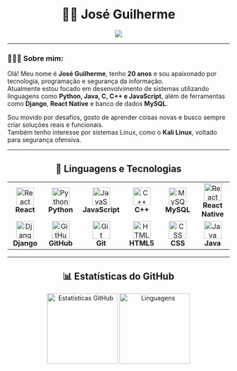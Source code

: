 <h1 align="center">🧑‍💻 José Guilherme</h1>

<p align="center">
  <img src="https://readme-typing-svg.demolab.com?font=Fira+Code&size=30&pause=1000&color=16FBFF&width=435&lines=Hello+World%2C+let%E2%80%99s+code" />
</p>

---

### 👨🏻‍💻 Sobre mim:

Olá! Meu nome é **José Guilherme**, tenho **20 anos** e sou apaixonado por tecnologia, programação e segurança da informação.  
Atualmente estou focado em desenvolvimento de sistemas utilizando linguagens como **Python, Java, C, C++ e JavaScript**, além de ferramentas como **Django**, **React Native** e banco de dados **MySQL**.

Sou movido por desafios, gosto de aprender coisas novas e busco sempre criar soluções reais e funcionais.  
Também tenho interesse por sistemas Linux, como o **Kali Linux**, voltado para segurança ofensiva.

---

<h2 align="center"> 🤖 Linguagens e Tecnologias </h2>

<table align="center">
  <tr>
    <td align="center" width="96">
        <img src="https://techstack-generator.vercel.app/react-icon.svg" width="40" height="40" alt="React" />
        <br><strong>React</strong>
    </td>
    <td align="center" width="96">
        <img src="https://techstack-generator.vercel.app/python-icon.svg" width="40" height="40" alt="Python" />
        <br><strong>Python</strong>
    </td>
    <td align="center" width="96">
        <img src="https://techstack-generator.vercel.app/js-icon.svg" width="40" height="40" alt="JavaScript" />
        <br><strong>JavaScript</strong>
    </td>
    <td align="center" width="96">
        <img src="https://techstack-generator.vercel.app/cpp-icon.svg" width="40" height="40" alt="C++" />
        <br><strong>C++</strong>
    </td>
    <td align="center" width="96">
        <img src="https://techstack-generator.vercel.app/mysql-icon.svg" width="40" height="40" alt="MySQL" />
        <br><strong>MySQL</strong>
    </td>
    <td align="center" width="96">
        <img src="https://img.icons8.com/fluency/48/react-native.png" width="40" height="40" alt="React Native" />
        <br><strong>React Native</strong>
    </td>
  </tr>
  <tr>
    <td align="center" width="96">
        <img src="https://techstack-generator.vercel.app/django-icon.svg" width="40" height="40" alt="Django" />
        <br><strong>Django</strong>
    </td>
    <td align="center" width="96">
        <img src="https://techstack-generator.vercel.app/github-icon.svg" width="40" height="40" alt="GitHub" />
        <br><strong>GitHub</strong>
    </td>
    <td align="center" width="96">
        <img src="https://user-images.githubusercontent.com/25181517/192108372-f71d70ac-7ae6-4c0d-8395-51d8870c2ef0.png" width="40" height="40" alt="Git" />
        <br><strong>Git</strong>
    </td>
    <td align="center" width="96">
        <img src="https://skillicons.dev/icons?i=html" width="40" height="40" alt="HTML5" />
        <br><strong>HTML5</strong>
    </td>
    <td align="center" width="96">
        <img src="https://skillicons.dev/icons?i=css" width="40" height="40" alt="CSS" />
        <br><strong>CSS</strong>
    </td>
    <td align="center" width="96">
        <img src="https://img.icons8.com/?size=100&id=13679&format=png&color=000000" width="40" height="40" alt="Java" />
        <br><strong>Java</strong>
    </td>
  </tr>
</table>

---

<h2 align="center"> 📊 Estatísticas do GitHub </h2>

<p align="center">
  <img 
    src="https://github-readme-stats.vercel.app/api?username=**SEU_USUARIO_AQUI**&show_icons=true&theme=tokyonight&include_all_commits=true&locale=pt-br" 
    alt="Estatísticas GitHub" 
    height="160"
  />
  <img 
    src="https://github-readme-stats.vercel.app/api/top-langs/?username=**SEU_USUARIO_AQUI**&theme=tokyonight&layout=compact&custom_title=Tecnologias+mais+usadas&langs_count=9" 
    alt="Linguagens" 
    height="160"
  />
</p>
